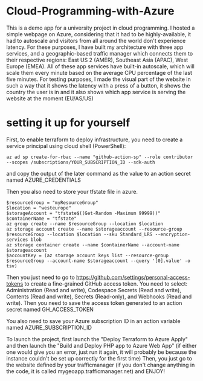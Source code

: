 # Cloud-Programming-with-Azure

This is a demo app for a university project in cloud programming. I hosted a simple webpage on Azure, considering that it had to be highly-available, it had to autoscale and visitors from all around the world don't experience latency. 
For these purposes, I have built my architecture with three app services, and a geographic-based traffic manager which connects them to their respective regions: East US 2 (AMER), Southeast Asia (APAC), West Europe (EMEA). All of these app services have built-in autoscale, which will scale them every minute based on the average CPU percentage of the last five minutes. 
For testing purposes, I made the visual part of the website in such a way that it shows the latency with a press of a button, it shows the country the user is in and it also shows which app service is serving the website at the moment (EU/AS/US)

# setting it up for yourself

First, to enable terraform to deploy infrastructure, you need to create a service principal using cloud shell (PowerShell):

```
az ad sp create-for-rbac --name "github-action-sp" --role contributor --scopes /subscriptions/YOUR_SUBSCRIPTION_ID --sdk-auth
```

and copy the output of the later command as the value to an action secret named AZURE_CREDENTIALS

Then you also need to store your tfstate file in azure.

```
$resourceGroup = "myResourceGroup"
$location = "westeurope"
$storageAccount = "tfstate$((Get-Random -Maximum 99999))"
$containerName = "tfstate"
az group create --name $resourceGroup --location $location
az storage account create --name $storageaccount --resource-group $resourceGroup --location $location --sku Standard_LRS --encryption-services blob
az storage container create --name $containerName --account-name $storageaccount
$accountKey = (az storage account keys list --resource-group $resourceGroup --account-name $storageaccount --query '[0].value' -o tsv)
```

Then you just need to go to https://github.com/settings/personal-access-tokens to create a fine-grained GitHub access token. You need to select: Administration (Read and write), Codespace Secrets (Read and write), Contents (Read and write), Secrets (Read-only), and Webhooks (Read and write). Then you need to save the access token generated to an action secret named GH_ACCESS_TOKEN

You also need to save your Azure subscription ID in an action variable named AZURE_SUBSCRIPTION_ID

To launch the project, first launch the "Deploy Terraform to Azure Apply" and then launch the "Build and Deploy PHP app to Azure Web App" (if either one would give you an error, just run it again, it will probably be because the instance couldn't be set up correctly for the first time)
Then, you just go to the website defined by your trafficmanager (if you don't change anything in the code, it is called mygeoapp.trafficmanager.net) and ENJOY!
